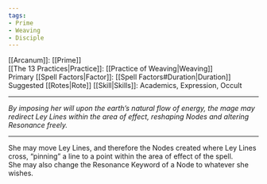 ```yaml
---
tags:
- Prime
- Weaving
- Disciple
---
```


[[Arcanum]]: [[Prime]]\
[[The 13 Practices|Practice]]: [[Practice of Weaving|Weaving]]\
Primary [[Spell Factors|Factor]]: [[Spell Factors#Duration|Duration]]\
Suggested [[Rotes|Rote]] [[Skill|Skills]]: Academics, Expression, Occult

---

_By imposing her will upon the earth’s natural flow of energy, the mage may redirect Ley Lines within the area of effect, reshaping Nodes and altering Resonance freely._

---

She may move Ley Lines, and therefore the Nodes created where Ley Lines cross, “pinning” a line to a point within the area of effect of the spell.\
She may also change the Resonance Keyword of a Node to whatever she wishes.